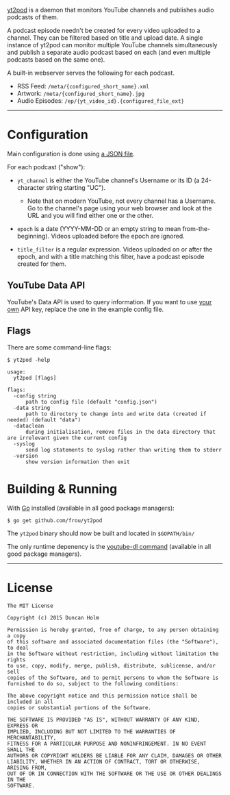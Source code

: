 [yt2pod] is a daemon that monitors YouTube channels and publishes audio
podcasts of them.

A podcast episode needn't be created for every video uploaded to a channel.
They can be filtered based on title and upload date. A single instance of
yt2pod can monitor multiple YouTube channels simultaneously and publish a
separate audio podcast based on each (and even multiple podcasts based on the
same one).

A built-in webserver serves the following for each podcast.
* RSS Feed: `/meta/{configured_short_name}.xml`
* Artwork: `/meta/{configured_short_name}.jpg`
* Audio Episodes: `/ep/{yt_video_id}.{configured_file_ext}`

---

# Configuration

Main configuration is done using [a JSON file][egcfg].

For each podcast ("show"):

* `yt_channel` is either the YouTube channel's Username or its ID (a
24-character string starting "UC").

    * Note that on modern YouTube, not every channel has a Username. Go to the
      channel's page using your web browser and look at the URL and you will
      find either one or the other.

* `epoch` is a date (YYYY-MM-DD or an empty string to mean from-the-beginning).
Videos uploaded before the epoch are ignored.

* `title_filter` is a regular expression. Videos uploaded on or after the
epoch, and with a title matching this filter, have a podcast episode created
for them.

## YouTube Data API

YouTube's Data API is used to query information. If you want to use [your
own][apikey] API key, replace the one in the example config file.

## Flags

There are some command-line flags:

```text
$ yt2pod -help

usage:
  yt2pod [flags]

flags:
  -config string
      path to config file (default "config.json")
  -data string
      path to directory to change into and write data (created if needed) (default "data")
  -dataclean
      during initialisation, remove files in the data directory that are irrelevant given the current config
  -syslog
      send log statements to syslog rather than writing them to stderr
  -version
      show version information then exit
```


# Building & Running

With [Go] installed (available in all good package managers):

`$ go get github.com/frou/yt2pod`

The `yt2pod` binary should now be built and located in `$GOPATH/bin/`

The only runtime depenency is the [youtube-dl command][ytdl] (available in all
good package managers).

---

# License

```text
The MIT License

Copyright (c) 2015 Duncan Holm

Permission is hereby granted, free of charge, to any person obtaining a copy
of this software and associated documentation files (the "Software"), to deal
in the Software without restriction, including without limitation the rights
to use, copy, modify, merge, publish, distribute, sublicense, and/or sell
copies of the Software, and to permit persons to whom the Software is
furnished to do so, subject to the following conditions:

The above copyright notice and this permission notice shall be included in all
copies or substantial portions of the Software.

THE SOFTWARE IS PROVIDED "AS IS", WITHOUT WARRANTY OF ANY KIND, EXPRESS OR
IMPLIED, INCLUDING BUT NOT LIMITED TO THE WARRANTIES OF MERCHANTABILITY,
FITNESS FOR A PARTICULAR PURPOSE AND NONINFRINGEMENT. IN NO EVENT SHALL THE
AUTHORS OR COPYRIGHT HOLDERS BE LIABLE FOR ANY CLAIM, DAMAGES OR OTHER
LIABILITY, WHETHER IN AN ACTION OF CONTRACT, TORT OR OTHERWISE, ARISING FROM,
OUT OF OR IN CONNECTION WITH THE SOFTWARE OR THE USE OR OTHER DEALINGS IN THE
SOFTWARE.
```


[yt2pod]: https://github.com/frou/yt2pod
[egcfg]: https://github.com/frou/yt2pod/blob/master/example_config.json
[ytdl]: https://rg3.github.io/youtube-dl/
[apikey]: https://developers.google.com/youtube/registering_an_application
[go]: https://golang.org/
